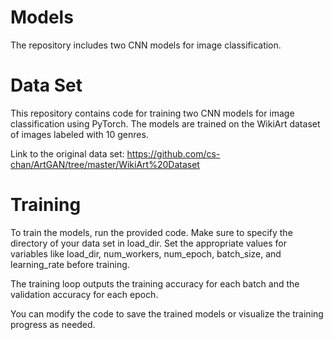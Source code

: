 
# Models

The repository includes two CNN models for image classification.

# Data Set

This repository contains code for training two CNN models for image classification using PyTorch. The models are trained on the WikiArt dataset of images labeled with 10 genres.

Link to the original data set: https://github.com/cs-chan/ArtGAN/tree/master/WikiArt%20Dataset

# Training
To train the models, run the provided code. Make sure to specify the directory of your data set in load_dir. Set the appropriate values for variables like load_dir, num_workers, num_epoch, batch_size, and learning_rate before training.

The training loop outputs the training accuracy for each batch and the validation accuracy for each epoch.

You can modify the code to save the trained models or visualize the training progress as needed.
